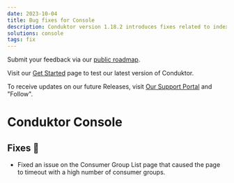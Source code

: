 ```yaml
---
date: 2023-10-04
title: Bug fixes for Console
description: Conduktor version 1.18.2 introduces fixes related to indexing.
solutions: console
tags: fix
---
```


Submit your feedback via our [public roadmap](https://product.conduktor.help/).

Visit our [Get Started](https://www.conduktor.io/get-started/) page to test our latest version of Conduktor.

To receive updates on our future Releases, visit [Our Support Portal](https://support.conduktor.io/hc/en-gb/sections/16400521075217-Releases) and "Follow".

# Conduktor Console

## Fixes 🔨

- Fixed an issue on the Consumer Group List page that caused the page to timeout with a high number of consumer groups.